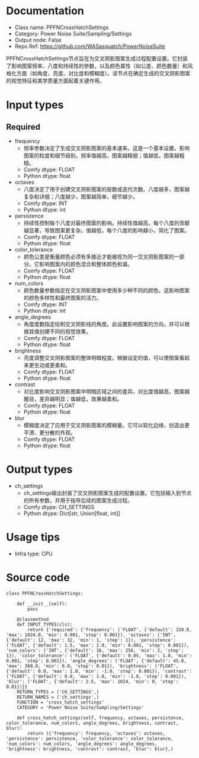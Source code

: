 # Documentation
- Class name: PPFNCrossHatchSettings
- Category: Power Noise Suite/Sampling/Settings
- Output node: False
- Repo Ref: https://github.com/WASasquatch/PowerNoiseSuite

PPFNCrossHatchSettings节点旨在为交叉阴影图案生成过程配置设置。它封装了影响图案频率、八度和持续性的参数，以及颜色属性（如公差、颜色数量）和风格化方面（如角度、亮度、对比度和模糊度）。该节点在确定生成的交叉阴影图案的视觉特征和美学质量方面起着关键作用。

# Input types
## Required
- frequency
    - 频率参数决定了生成交叉阴影图案的基本速率。这是一个基本设置，影响图案的粒度和细节级别。频率值越高，图案越精细；值越低，图案越粗糙。
    - Comfy dtype: FLOAT
    - Python dtype: float
- octaves
    - 八度决定了用于创建交叉阴影图案的层数或迭代次数。八度越多，图案越复杂和详细；八度越少，图案越简单，细节越少。
    - Comfy dtype: INT
    - Python dtype: int
- persistence
    - 持续性控制每个八度对最终图案的影响。持续性值越高，每个八度的贡献越显著，导致图案更复杂。值越低，每个八度的影响越小，简化了图案。
    - Comfy dtype: FLOAT
    - Python dtype: float
- color_tolerance
    - 颜色公差是衡量颜色必须有多接近才能被视为同一交叉阴影图案的一部分。它影响图案内的颜色混合和整体颜色和谐。
    - Comfy dtype: FLOAT
    - Python dtype: float
- num_colors
    - 颜色数量参数指定在交叉阴影图案中使用多少种不同的颜色。这影响图案的颜色多样性和最终图案的活力。
    - Comfy dtype: INT
    - Python dtype: int
- angle_degrees
    - 角度度数指定绘制交叉阴影线的角度。此设置影响图案的方向，并可以根据其值创建不同的视觉效果。
    - Comfy dtype: FLOAT
    - Python dtype: float
- brightness
    - 亮度调整交叉阴影图案的整体明暗程度。根据设定的值，可以使图案看起来更生动或更柔和。
    - Comfy dtype: FLOAT
    - Python dtype: float
- contrast
    - 对比度影响交叉阴影图案中明暗区域之间的差异。对比度值越高，图案越醒目，差异越明显；值越低，效果越柔和。
    - Comfy dtype: FLOAT
    - Python dtype: float
- blur
    - 模糊度决定了应用于交叉阴影图案的模糊量。它可以软化边缘，创造出更平滑、更分散的外观。
    - Comfy dtype: FLOAT
    - Python dtype: float

# Output types
- ch_settings
    - ch_settings输出封装了交叉阴影图案生成的配置设置。它包括输入到节点的所有参数，并用于指导后续的图案生成过程。
    - Comfy dtype: CH_SETTINGS
    - Python dtype: Dict[str, Union[float, int]]

# Usage tips
- Infra type: CPU

# Source code
```
class PPFNCrossHatchSettings:

    def __init__(self):
        pass

    @classmethod
    def INPUT_TYPES(cls):
        return {'required': {'frequency': ('FLOAT', {'default': 320.0, 'max': 1024.0, 'min': 0.001, 'step': 0.001}), 'octaves': ('INT', {'default': 12, 'max': 32, 'min': 1, 'step': 1}), 'persistence': ('FLOAT', {'default': 1.5, 'max': 2.0, 'min': 0.001, 'step': 0.001}), 'num_colors': ('INT', {'default': 16, 'max': 256, 'min': 2, 'step': 1}), 'color_tolerance': ('FLOAT', {'default': 0.05, 'max': 1.0, 'min': 0.001, 'step': 0.001}), 'angle_degrees': ('FLOAT', {'default': 45.0, 'max': 360.0, 'min': 0.0, 'step': 0.01}), 'brightness': ('FLOAT', {'default': 0.0, 'max': 1.0, 'min': -1.0, 'step': 0.001}), 'contrast': ('FLOAT', {'default': 0.0, 'max': 1.0, 'min': -1.0, 'step': 0.001}), 'blur': ('FLOAT', {'default': 2.5, 'max': 1024, 'min': 0, 'step': 0.01})}}
    RETURN_TYPES = ('CH_SETTINGS',)
    RETURN_NAMES = ('ch_settings',)
    FUNCTION = 'cross_hatch_settings'
    CATEGORY = 'Power Noise Suite/Sampling/Settings'

    def cross_hatch_settings(self, frequency, octaves, persistence, color_tolerance, num_colors, angle_degrees, brightness, contrast, blur):
        return ({'frequency': frequency, 'octaves': octaves, 'persistence': persistence, 'color_tolerance': color_tolerance, 'num_colors': num_colors, 'angle_degrees': angle_degrees, 'brightness': brightness, 'contrast': contrast, 'blur': blur},)
```